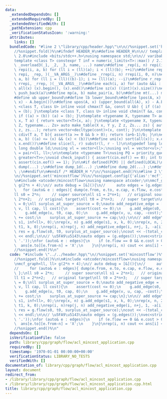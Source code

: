 ```yaml
---
data:
  _extendedDependsOn: []
  _extendedRequiredBy: []
  _extendedVerifiedWith: []
  _pathExtension: cpp
  _verificationStatusIcon: ':warning:'
  attributes:
    links: []
  bundledCode: "#line 2 \"library/cpp/header.hpp\"\n\n//%snippet.set('header')%\n\
    //%snippet.fold()%\n#ifndef HEADER_H\n#define HEADER_H\n\n// template version\
    \ 2.0\n#include <bits/stdc++.h>\nusing namespace std;\n\n// varibable settings\n\
    template <class T> constexpr T inf = numeric_limits<T>::max() / 2.1;\n\n#define\
    \ _overload3(_1, _2, _3, name, ...) name\n#define _rep(i, n) repi(i, 0, n)\n#define\
    \ repi(i, a, b) for (ll i = (ll)(a); i < (ll)(b); ++i)\n#define rep(...) _overload3(__VA_ARGS__,\
    \ repi, _rep, )(__VA_ARGS__)\n#define _rrep(i, n) rrepi(i, 0, n)\n#define rrepi(i,\
    \ a, b) for (ll i = (ll)((b)-1); i >= (ll)(a); --i)\n#define r_rep(...) _overload3(__VA_ARGS__,\
    \ rrepi, _rrep, )(__VA_ARGS__)\n#define each(i, a) for (auto &&i : a)\n#define\
    \ all(x) (x).begin(), (x).end()\n#define sz(x) ((int)(x).size())\n#define pb(a)\
    \ push_back(a)\n#define mp(a, b) make_pair(a, b)\n#define mt(...) make_tuple(__VA_ARGS__)\n\
    #define ub upper_bound\n#define lb lower_bound\n#define lpos(A, x) (lower_bound(all(A),\
    \ x) - A.begin())\n#define upos(A, x) (upper_bound(all(A), x) - A.begin())\ntemplate\
    \ <class T, class U> inline void chmax(T &a, const U &b) { if ((a) < (b)) (a)\
    \ = (b); }\ntemplate <class T, class U> inline void chmin(T &a, const U &b) {\
    \ if ((a) > (b)) (a) = (b); }\ntemplate <typename X, typename T> auto make_table(X\
    \ x, T a) { return vector<T>(x, a); }\ntemplate <typename X, typename Y, typename\
    \ Z, typename... Zs> auto make_table(X x, Y y, Z z, Zs... zs) { auto cont = make_table(y,\
    \ z, zs...); return vector<decltype(cont)>(x, cont); }\n\ntemplate <class T> T\
    \ cdiv(T a, T b){ assert(a >= 0 && b > 0); return (a+b-1)/b; }\n\n#define is_in(x,\
    \ a, b) ((a) <= (x) && (x) < (b))\n#define uni(x) sort(all(x)); x.erase(unique(all(x)),\
    \ x.end())\n#define slice(l, r) substr(l, r - l)\n\ntypedef long long ll;\ntypedef\
    \ long double ld;\nusing vl = vector<ll>;\nusing vvl = vector<vl>;\nusing pll\
    \ = pair<ll, ll>;\n\ntemplate <typename T>\nusing PQ = priority_queue<T, vector<T>,\
    \ greater<T>>;\nvoid check_input() { assert(cin.eof() == 0); int tmp; cin >> tmp;\
    \ assert(cin.eof() == 1); }\n\n#if defined(PCM) || defined(LOCAL)\n#else\n#define\
    \ dump(...) ;\n#define dump_1d(...) ;\n#define dump_2d(...) ;\n#define cerrendl\
    \ ;\n#endif\n\n#endif /* HEADER_H */\n//%snippet.end()%\n#line 2 \"library/cpp/graph/flow/acl_mincost_application.cpp\"\
    \n//%snippet.set('mincostflow')%\n//%snippet.config({'alias':'mcf'})%\n//%snippet.fold()%\n\
    \n#include <atcoder/mincostflow>\nusing namespace atcoder;\n\nmcf_graph<ll, ll>\
    \ g(2*n + 4);\n// auto debug = [&](){\n//     auto edges = (g.edges());\n//  \
    \   for (auto& e : edges){ dump(e.from, e.to, e.cap, e.flow, e.cost); }\n// };\n\
    ll s0 = 2*n;     // super source\nll s1 = 2*n+1;   // original source\nll t1 =\
    \ 2*n+2;   // original target\nll t0 = 2*n+3;   // super target\n\nll total_cost\
    \ = 0;\nll surplus_at_super_source = 0;\nauto add_negative_edge = [&](ll u, ll\
    \ v, ll cap, ll cost){\n    assert(cost <= 0);\n    g.add_edge(s0, v, cap, 0);\n\
    \    g.add_edge(u, t0, cap, 0);\n    g.add_edge(v, u, cap, -cost);\n    total_cost\
    \ += cost;\n    surplus_at_super_source += cap;\n};\n\n// add edge\ng.add_edge(t1,\
    \ s1, inf<ll>, 0);\nrep(x, n) g.add_edge(s1, x, k, 0);\nrep(x, n, 2*n) g.add_edge(x,\
    \ t1, k, 0);\nrep(i, n)rep(j, n) add_negative_edge(i, n+j, 1, -a[i][j]);\n\nauto\
    \ res = g.flow(s0, t0, surplus_at_super_source);\ncout << -(total_cost + res.second)\
    \ << endl;\n\n// \u5FA9\u5143\nauto edges = (g.edges());\nvec<string> ans(n, string(n,\
    \ '.'));\nfor (auto& e : edges){\n    if (e.flow == 0 && e.cost > 0){\n      \
    \  ans[e.to][e.from-n] = 'X';\n    }\n}\nrep(i, n) cout << ans[i] << endl;\n\n\
    //%snippet.end()%\n"
  code: "#include \"../../header.hpp\"\n//%snippet.set('mincostflow')%\n//%snippet.config({'alias':'mcf'})%\n\
    //%snippet.fold()%\n\n#include <atcoder/mincostflow>\nusing namespace atcoder;\n\
    \nmcf_graph<ll, ll> g(2*n + 4);\n// auto debug = [&](){\n//     auto edges = (g.edges());\n\
    //     for (auto& e : edges){ dump(e.from, e.to, e.cap, e.flow, e.cost); }\n//\
    \ };\nll s0 = 2*n;     // super source\nll s1 = 2*n+1;   // original source\n\
    ll t1 = 2*n+2;   // original target\nll t0 = 2*n+3;   // super target\n\nll total_cost\
    \ = 0;\nll surplus_at_super_source = 0;\nauto add_negative_edge = [&](ll u, ll\
    \ v, ll cap, ll cost){\n    assert(cost <= 0);\n    g.add_edge(s0, v, cap, 0);\n\
    \    g.add_edge(u, t0, cap, 0);\n    g.add_edge(v, u, cap, -cost);\n    total_cost\
    \ += cost;\n    surplus_at_super_source += cap;\n};\n\n// add edge\ng.add_edge(t1,\
    \ s1, inf<ll>, 0);\nrep(x, n) g.add_edge(s1, x, k, 0);\nrep(x, n, 2*n) g.add_edge(x,\
    \ t1, k, 0);\nrep(i, n)rep(j, n) add_negative_edge(i, n+j, 1, -a[i][j]);\n\nauto\
    \ res = g.flow(s0, t0, surplus_at_super_source);\ncout << -(total_cost + res.second)\
    \ << endl;\n\n// \u5FA9\u5143\nauto edges = (g.edges());\nvec<string> ans(n, string(n,\
    \ '.'));\nfor (auto& e : edges){\n    if (e.flow == 0 && e.cost > 0){\n      \
    \  ans[e.to][e.from-n] = 'X';\n    }\n}\nrep(i, n) cout << ans[i] << endl;\n\n\
    //%snippet.end()%\n"
  dependsOn: []
  isVerificationFile: false
  path: library/cpp/graph/flow/acl_mincost_application.cpp
  requiredBy: []
  timestamp: '1970-01-01 00:00:00+00:00'
  verificationStatus: LIBRARY_NO_TESTS
  verifiedWith: []
documentation_of: library/cpp/graph/flow/acl_mincost_application.cpp
layout: document
redirect_from:
- /library/library/cpp/graph/flow/acl_mincost_application.cpp
- /library/library/cpp/graph/flow/acl_mincost_application.cpp.html
title: library/cpp/graph/flow/acl_mincost_application.cpp
---
```

